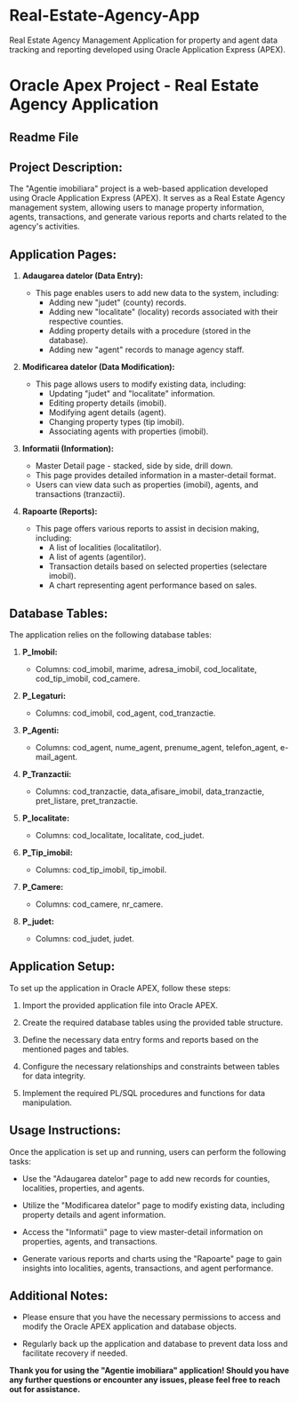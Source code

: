 # Real-Estate-Agency-App
Real Estate Agency Management Application for property and agent data tracking and reporting developed using Oracle Application Express (APEX).
# Oracle Apex Project - Real Estate Agency Application
## Readme File

## Project Description:

The "Agentie imobiliara" project is a web-based application developed using Oracle Application Express (APEX). It serves as a Real Estate Agency management system, allowing users to manage property information, agents, transactions, and generate various reports and charts related to the agency's activities.

## Application Pages:

1. **Adaugarea datelor (Data Entry):**
   - This page enables users to add new data to the system, including:
     - Adding new "judet" (county) records.
     - Adding new "localitate" (locality) records associated with their respective counties.
     - Adding property details with a procedure (stored in the database).
     - Adding new "agent" records to manage agency staff.

2. **Modificarea datelor (Data Modification):**
   - This page allows users to modify existing data, including:
     - Updating "judet" and "localitate" information.
     - Editing property details (imobil).
     - Modifying agent details (agent).
     - Changing property types (tip imobil).
     - Associating agents with properties (imobil).

3. **Informatii (Information):**
   - Master Detail page - stacked, side by side, drill down.
   - This page provides detailed information in a master-detail format.
   - Users can view data such as properties (imobil), agents, and transactions (tranzactii).

4. **Rapoarte (Reports):**
   - This page offers various reports to assist in decision making, including:
     - A list of localities (localitatilor).
     - A list of agents (agentilor).
     - Transaction details based on selected properties (selectare imobil).
     - A chart representing agent performance based on sales.

## Database Tables:

The application relies on the following database tables:

1. **P_Imobil:**
   - Columns: cod_imobil, marime, adresa_imobil, cod_localitate, cod_tip_imobil, cod_camere.

2. **P_Legaturi:**
   - Columns: cod_imobil, cod_agent, cod_tranzactie.

3. **P_Agenti:**
   - Columns: cod_agent, nume_agent, prenume_agent, telefon_agent, e-mail_agent.

4. **P_Tranzactii:**
   - Columns: cod_tranzactie, data_afisare_imobil, data_tranzactie, pret_listare, pret_tranzactie.

5. **P_localitate:**
   - Columns: cod_localitate, localitate, cod_judet.

6. **P_Tip_imobil:**
   - Columns: cod_tip_imobil, tip_imobil.

7. **P_Camere:**
   - Columns: cod_camere, nr_camere.

8. **P_judet:**
   - Columns: cod_judet, judet.

## Application Setup:

To set up the application in Oracle APEX, follow these steps:

1. Import the provided application file into Oracle APEX.

2. Create the required database tables using the provided table structure.

3. Define the necessary data entry forms and reports based on the mentioned pages and tables.

4. Configure the necessary relationships and constraints between tables for data integrity.

5. Implement the required PL/SQL procedures and functions for data manipulation.

## Usage Instructions:

Once the application is set up and running, users can perform the following tasks:

- Use the "Adaugarea datelor" page to add new records for counties, localities, properties, and agents.

- Utilize the "Modificarea datelor" page to modify existing data, including property details and agent information.

- Access the "Informatii" page to view master-detail information on properties, agents, and transactions.

- Generate various reports and charts using the "Rapoarte" page to gain insights into localities, agents, transactions, and agent performance.

## Additional Notes:

- Please ensure that you have the necessary permissions to access and modify the Oracle APEX application and database objects.

- Regularly back up the application and database to prevent data loss and facilitate recovery if needed.

**Thank you for using the "Agentie imobiliara" application! Should you have any further questions or encounter any issues, please feel free to reach out for assistance.**
